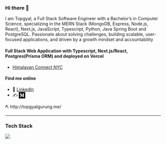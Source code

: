 

### Hi there 👋 
I am Topgyal, a Full Stack Software Engineer with a Bachelor’s in Computer Science, specializing in the MERN Stack (MongoDB, Express, Node.js, React), Next.js, JavaScript, Typescript, Python, Java Spring Boot and PostgreSQL. Passionate about solving challenges, building scalable, user-focused applications, and driven by a growth mindset and  accountability


#### Full Stack Web Application with Typescript, Next.js/React, Postgres(Prisma ORM) and deployed on Vercel
- [Himalayan Connect NYC](https://himalayan-connect-nyc.vercel.app/)


#### Find me online

- 💼 [LinkedIn](https://www.linkedin.com/in/topgyalgurung/)
- ✍️ <a href="https://topgyalgurung.medium.com">
  <img align="center" alt="Topgyal Tsering Medium" width="21px" src="https://raw.githubusercontent.com/edent/SuperTinyIcons/099dc12b59179d07d534069bc8551718f786d91a/images/svg/medium.svg" /> 
</a>
⛏️ http://topgyalgurung.me/

----------
### Tech Stack

<div> <img src="https://skillicons.dev/icons?i=js,typescript,python,css,html,tailwindcss,react,next,express,nodejs,mongodb,postgres,git,docker,postman" /> </div>
